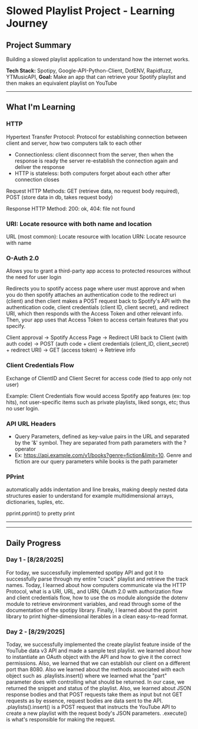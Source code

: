 # Slowed Playlist Project - Learning Journey

## Project Summary
Building a slowed playlist application to understand how the internet works.

**Tech Stack:** Spotipy, Google-API-Python-Client, DotENV, Rapidfuzz, YTMusicAPI,
**Goal:** Make an app that can retrieve your Spotify playlist and then makes an equivalent playlist on YouTube 

---

## What I'm Learning

### HTTP
Hypertext Transfer Protocol: Protocol for establishing 
connection between client and server, how two computers talk to each other

- Connectionless: client disconnect from the server, then when the response is ready the server re-establish the connection again and deliver the response
- HTTP is stateless: both computers forget about each other after connection closes

Request HTTP Methods: GET (retrieve data, no request body required), POST (store data in db, takes request body)

Response HTTP Method: 200: ok, 404: file not found 

### URI: Locate resource with both name and location

URL (most common): Locate resource with location 
URN: Locate resource with name

### O-Auth 2.0
Allows you to grant a third-party app access to protected resources without the need for user login

Redirects you to spotify access page where user must approve and when you do then spotify attaches an authentication code to the redirect uri (client) and then client makes a POST request back to Spotify's API with the authentication code, client credentials (client ID, client secret), and redirect URI, which then responds with the Access Token and other relevant info. Then, your app uses that Access Token to access certain features that you specify. 

Client approval → Spotify Access Page → Redirect URI back to Client (with auth code) → POST (auth code + client credentials (client_ID, client_secret) + redirect URI) → GET (access token) → Retrieve info

### Client Credentials Flow
Exchange of ClientID and Client Secret for access code (tied to app only not user)

Example: Client Credentials flow would access Spotify app features (ex: top hits), not user-specific items such as private playlists, liked songs, etc; thus no user login. 

### API URL Headers
- Query Parameters, defined as key-value pairs in the URL and separated by the '&' symbol. They are separated from path parameters with the ? operator
- Ex: https://api.example.com/v1/books?genre=fiction&limit=10. Genre and fiction are our query parameters while books is the path parameter

### PPrint
automatically adds indentation and line breaks, making deeply nested data structures easier to understand for example multidimensional arrays, dictionaries, tuples, etc. 

pprint.pprint() to pretty print

---

---

## Daily Progress

### Day 1 - [8/28/2025]
For today, we successfully implemented spotipy API and got it to successfully parse through my entire "crack" playlist and retrieve the track names. Today, I learned about how computers communicate via the HTTP Protocol, what is a URI, URL, and URN, OAuth 2.0 with authorization flow and client credentials flow, how to use the os module alongside the dotenv module to retrieve environment variables, and read through some of the documentation of the spotipy library. Finally, I learned about the pprint library to print higher-dimensional iterables in a clean easy-to-read format.

### Day 2 - [8/29/2025]
Today, we successfully implemented the create playlist feature inside of the YouTube data v3 API and made a sample test playlist. we learned about how to instantiate an OAuth object with the API and how to give it the correct permissions. Also, we learned that we can establish our client on a different port than 8080. Also we learned about the methods associated with each object such as .playlists.insert() where we learned what the "part" parameter does with controlling what should be returned. In our case, we returned the snippet and status of the playlist. Also, we learned about JSON response bodies and that POST requests take them as input but not GET requests as by essence, request bodies are data sent to the API. .playlists().insert() is a POST request that instructs the YouTube API to create a new playlist with the request body's JSON parameters. .execute() is what's responsible for making the request. 

